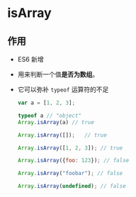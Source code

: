 # isArray

## 作用

*   ES6 新增

*   用来判断一个值**是否为数组**。

*   它可以弥补 `typeof` 运算符的不足

    ```javascript
    var a = [1, 2, 3];

    typeof a // "object"
    Array.isArray(a) // true
    ```

    ```javascript
    Array.isArray([]);   // true
    ```

    ```javascript
    Array.isArray([1, 2, 3]); // true

    Array.isArray({foo: 123}); // false

    Array.isArray("foobar"); // false

    Array.isArray(undefined); // false
    ```
